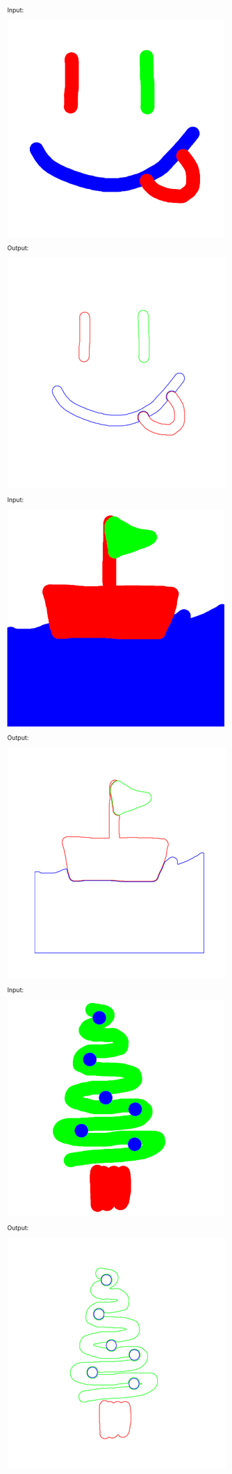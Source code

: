 Input:

![](images/face-smiling.png)

Output:

![](results/face-smiling.png)

Input:

![](images/boat.png)

Output:

![](results/boat.png)

Input:

![](images/christmas-tree.png)

Output:

![](results/christmas-tree.png)

